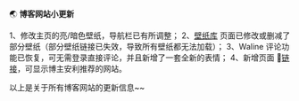 🌏 **博客网站小更新**

1、修改主页的亮/暗色壁纸，导航栏已有所调整；
2、[壁纸库](/masonry) 页面已修改或删减了部分壁纸（部分壁纸链接已失效，导致所有壁纸都无法加载）；
3、Waline 评论功能已恢复，可无需登录直接评论，并且新增了一套全新的表情；
4、新增页面 🔗[链接](/links)，可显示博主安利推荐的网站。

以上是关于所有博客网站的更新信息~~